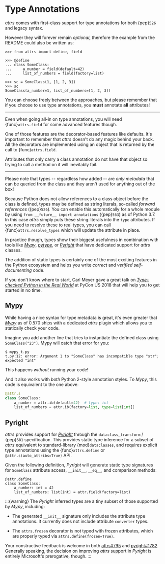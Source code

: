 # Type Annotations

*attrs* comes with first-class support for type annotations for both {pep}`526` and legacy syntax.

However they will forever remain *optional*, therefore the example from the README could also be written as:

```{doctest}
>>> from attrs import define, field

>>> @define
... class SomeClass:
...     a_number = field(default=42)
...     list_of_numbers = field(factory=list)

>>> sc = SomeClass(1, [1, 2, 3])
>>> sc
SomeClass(a_number=1, list_of_numbers=[1, 2, 3])
```

You can choose freely between the approaches, but please remember that if you choose to use type annotations, you **must** annotate **all** attributes!

---

Even when going all-in on type annotations, you will need {func}`attrs.field` for some advanced features though.

One of those features are the decorator-based features like defaults.
It's important to remember that *attrs* doesn't do any magic behind your back.
All the decorators are implemented using an object that is returned by the call to {func}`attrs.field`.

Attributes that only carry a class annotation do not have that object so trying to call a method on it will inevitably fail.

---

Please note that types -- regardless how added -- are *only metadata* that can be queried from the class and they aren't used for anything out of the box!

Because Python does not allow references to a class object before the class is defined,
types may be defined as string literals, so-called *forward references* ({pep}`526`).
You can enable this automatically for a whole module by using `from __future__ import annotations` ({pep}`563`) as of Python 3.7.
In this case *attrs* simply puts these string literals into the `type` attributes.
If you need to resolve these to real types, you can call {func}`attrs.resolve_types` which will update the attribute in place.

In practice though, types show their biggest usefulness in combination with tools like [*Mypy*], [*pytype*], or [*Pyright*] that have dedicated support for *attrs* classes.

The addition of static types is certainly one of the most exciting features in the Python ecosystem and helps you write *correct* and *verified self-documenting* code.

If you don't know where to start, Carl Meyer gave a great talk on [*Type-checked Python in the Real World*](https://www.youtube.com/watch?v=pMgmKJyWKn8) at PyCon US 2018 that will help you to get started in no time.


## Mypy

While having a nice syntax for type metadata is great, it's even greater that [*Mypy*] as of 0.570 ships with a dedicated *attrs* plugin which allows you to statically check your code.

Imagine you add another line that tries to instantiate the defined class using `SomeClass("23")`.
Mypy will catch that error for you:

```console
$ mypy t.py
t.py:12: error: Argument 1 to "SomeClass" has incompatible type "str"; expected "int"
```

This happens *without* running your code!

And it also works with *both* Python 2-style annotation styles.
To *Mypy*, this code is equivalent to the one above:

```python
@attr.s
class SomeClass:
    a_number = attr.ib(default=42)  # type: int
    list_of_numbers = attr.ib(factory=list, type=list[int])
```


## Pyright

*attrs* provides support for [*Pyright*] through the `dataclass_transform` / {pep}`681` specification.
This provides static type inference for a subset of *attrs* equivalent to standard-library {mod}`dataclasses`,
and requires explicit type annotations using the {func}`attrs.define` or `@attr.s(auto_attribs=True)` API.

Given the following definition, *Pyright* will generate static type signatures for `SomeClass` attribute access, `__init__`, `__eq__`, and comparison methods:

```
@attr.define
class SomeClass:
    a_number: int = 42
    list_of_numbers: list[int] = attr.field(factory=list)
```

:::{warning}
The *Pyright* inferred types are a tiny subset of those supported by *Mypy*, including:

- The generated `__init__` signature only includes the attribute type annotations.
  It currently does not include attribute `converter` types.

- The `attrs.frozen` decorator is not typed with frozen attributes, which are properly typed via `attrs.define(frozen=True)`.

Your constructive feedback is welcome in both [attrs#795](https://github.com/python-attrs/attrs/issues/795) and [pyright#1782](https://github.com/microsoft/pyright/discussions/1782).
Generally speaking, the decision on improving *attrs* support in *Pyright* is entirely Microsoft's prerogative, though.
:::

[*Mypy*]: http://mypy-lang.org
[*Pyright*]: https://github.com/microsoft/pyright
[*pytype*]: https://google.github.io/pytype/
